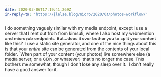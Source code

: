```yaml
---
date: 2020-03-06T17:19:41.269Z
in-reply-to: 'https://jlelse.blog/micro/2020/03/photos-workflow/'
---
```


I do something vaguely similar with my media endpoint, except I use a server that I rent out from from kimsufi, where I also host my webmention and micropub endpoints.    But...does it ever bother you to split your content like this? &nbsp;I use a static site generator, and one of the nice things about this is that your *entire* site can be generated from the contents of your local folder. &nbsp;When part of your content (your photos) live somewhere else (a media server, or a CDN, or whatever), that's no longer the case.    This bothers me somewhat, though I don't lose any sleep over it. &nbsp;I don't really have a good answer for it.    
